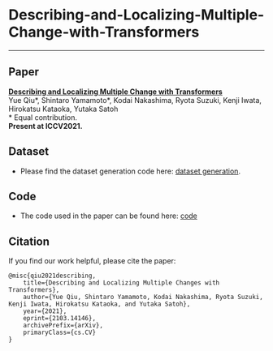 # Describing-and-Localizing-Multiple-Change-with-Transformers

---
## Paper

**[Describing and Localizing Multiple Change with Transformers](https://arxiv.org/abs/2103.14146)**
<br> Yue Qiu\*, Shintaro Yamamoto\*, Kodai Nakashima, Ryota Suzuki, Kenji Iwata, Hirokatsu Kataoka, Yutaka Satoh
<br> \* Equal contribution.  
**Present at ICCV2021.**


## Dataset 
- Please find the dataset generation code here: [dataset generation](https://github.com/cvpaperchallenge/Describing-and-Localizing-Multiple-Change-with-Transformers/tree/main/dataset_generation).


## Code
- The code used in the paper can be found here: [code](https://github.com/cvpaperchallenge/Describing-and-Localizing-Multiple-Change-with-Transformers/tree/main/code)

## Citation
If you find our work helpful, please cite the paper:
```
@misc{qiu2021describing,
    title={Describing and Localizing Multiple Changes with Transformers},
    author={Yue Qiu, Shintaro Yamamoto, Kodai Nakashima, Ryota Suzuki, Kenji Iwata, Hirokatsu Kataoka, and Yutaka Satoh},
    year={2021},
    eprint={2103.14146},
    archivePrefix={arXiv},
    primaryClass={cs.CV}
}
```
